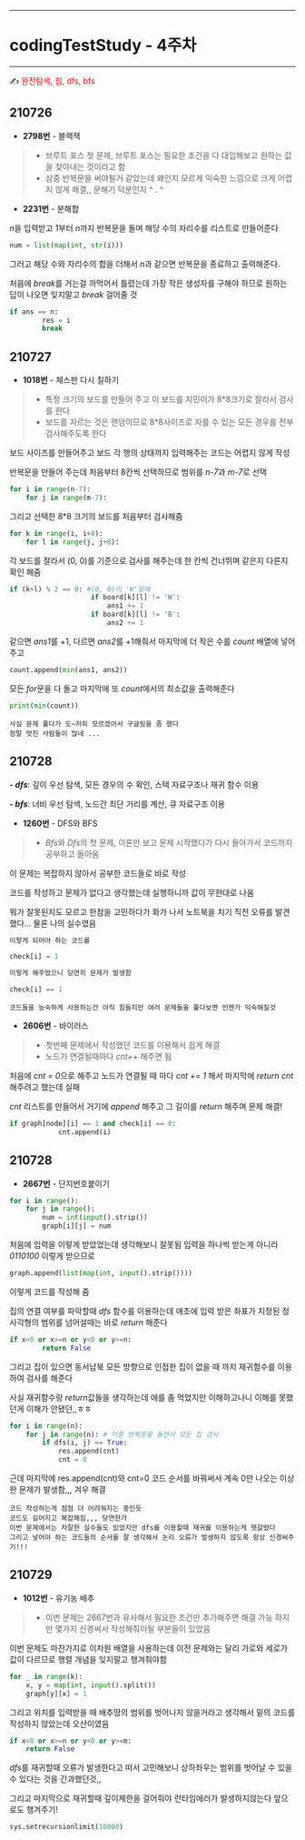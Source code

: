 
-----
# codingTestStudy - 4주차
-----

✍ <span style="color:red"> 완전탐색, 힙, dfs, bfs </span>

## 210726
- **2798번** - 블랙잭

> - 브루트 포스 첫 문제, 브루트 포스는 필요한 조건을 다 대입해보고 원하는 값을 찾아내는 것이라고 함
> - 삼중 반복문을 써야될거 같았는데 왜인지 모르게 익숙한 느낌으로 크게 어렵지 않게 해결,, 문해기 덕분인지 ^ . ^

- **2231번** - 분해합

*n*을 입력받고 1부터 *n*까지 반복문을 돌며 해당 수의 자리수를 리스트로 만들어준다

```py
num = list(map(int, str(i)))
```
그러고 해당 수와 자리수의 합을 더해서 *n*과 같으면 반복문을 종료하고 출력해준다.

처음에 *break*를 거는걸 까먹어서 틀렸는데 가장 작은 생성자를 구해야 하므로 원하는 답이 나오면 잊지말고 *break* 걸어줄 것

```py
if ans == n:
        res = i
        break
```

## 210727

- **1018번** - 체스판 다시 칠하기

> - 특정 크기의 보드를 만들어 주고 이 보드를 지민이가 8*8크기로 잘라서 검사를 한다
> - 보드를 자르는 것은 랜덤이므로 8*8사이즈로 자를 수 있는 모든 경우를 전부 검사해주도록 한다

보드 사이즈를 만들어주고 보드 각 행의 상태까지 입력해주는 코드는 어렵지 않게 작성

반복문을 만들어 주는데 처음부터 8칸씩 선택하므로 범위를 *n-7*과 *m-7*로 선택
    
```py
for i in range(n-7):
    for j in range(m-7):
```
그리고 선택한 8*8 크기의 보드를 처음부터 검사해줌
```py
for k in range(i, i+8):
    for l in range(j, j+8):
```

각 보드를 잘라서 (0, 0)를 기준으로 검사를 해주는데 한 칸씩 건너뛰며 같은지 다른지 확인 해줌

```py
if (k+l) % 2 == 0: #(0, 0)이 'W'일때
                    if board[k][l] != 'W':
                        ans1 += 1
                    if board[k][l] != 'B':
                        ans2 += 1 
```
같으면 *ans1*를 +1, 다르면 *ans2*를 +1해줘서 마지막에 더 작은 수를 *count* 배열에 넣어주고

```py
count.append(min(ans1, ans2))
```
모든 *for*문을 다 돌고 마지막에 또 *count*에서의 최소값을 출력해준다

```py
print(min(count))
```

```
사실 문제 풀다가 도~저히 모르겠어서 구글링을 좀 했다
정말 멋진 사람들이 많네 ... 
```

## 210728

***- dfs***: 깊이 우선 탐색, 모든 경우의 수 확인, 스택 자료구조나 재귀 함수 이용

***- bfs***: 너비 우선 탐색, 노드간 최단 거리를 계산, 큐 자료구조 이용

- **1260번** - DFS와 BFS

> - *Bfs*와 *Dfs*의 첫 문제, 이론만 보고 문제 시작했다가 다시 돌아가서 코드까지 공부하고 돌아옴

이 문제는 복잡하지 않아서 공부한 코드들로 바로 작성

코드를 작성하고 문제가 없다고 생각했는데 실행하니까 값이 무한대로 나옴

뭐가 잘못된지도 모르고 한참을 고민하다가 화가 나서 노트북을 치기 직전 오류를 발견했다... 물론 나의 실수였음

```py
이렇게 되어야 하는 코드를

check[i] = 1

이렇게 해주었으니 당연히 문제가 발생함

check[i] == 1
```

```
코드들을 능숙하게 사용하는건 아직 힘들지만 여러 문제들을 풀다보면 언젠가 익숙해질것
```

- **2606번** - 바이러스

> - 첫번째 문제에서 작성했던 코드를 이용해서 쉽게 해결
> - 노드가 연결될때마다 *cnt++* 해주면 됨

처음에 *cnt = 0*으로 해주고 노드가 연결될 때 마다 *cnt += 1* 해서 마지막에 *return cnt* 해주려고 했는데 실패

*cnt* 리스트를 만들어서 거기에 *append* 해주고 그 길이를 *return* 해주며 문제 해결!

```py
if graph[node][i] == 1 and check[i] == 0:
            cnt.append(i)
```

## 210728

- **2667번** - 단지번호붙이기

```py
for i in range():
    for j in range():
        num = int(input().strip())
        graph[i][j] = num
```
처음에 입력을 이렇게 받았었는데 생각해보니 잘못됨
입력을 하나씩 받는게 아니라 *0110100* 이렇게 받으므로

```py
graph.append(list(map(int, input().strip())))
```
이렇게 코드를 작성해 줌

집의 연결 여부를 파악할때 *dfs* 함수를 이용하는데 애초에 입력 받은 좌표가 지정된 정사각형의 범위를 넘어설때는 바로 *return* 해준다

```py
if x<0 or x>=n or y<0 or y>=n:
        return False
```
그리고 집이 있으면 동서남북 모든 방향으로 인접한 집이 없을 때 까지 재귀함수를 이용하여 검사를 해준다

사실 재귀함수랑 *return*값들을 생각하는데 애를 좀 먹었지만 이해하고나니 이해를 못했던게 이해가 안됐던,,ㅎㅎ

```py
for i in range(n):
    for j in range(n): # 이중 반복문을 돌면서 모든 집 검사
        if dfs(i, j) == True:
            res.append(cnt)
            cnt = 0
```
근데 마지막에 res.append(cnt)와 cnt=0 코드 순서를 바꿔써서 계속 0만 나오는 이상한 문제가 발생함,,, 겨우 해결

```
코드 작성하는게 점점 더 어려워지는 중인듯
코드도 길어지고 복잡해짐,,, 당연한가
이번 문제에서는 자잘한 실수들도 있었지만 dfs를 이용할때 재귀를 이용하는게 헷갈렸다 
그리고 넣어야 하는 코드들의 순서를 잘 생각해서 논리 오류가 발생하지 않도록 항상 신경써주기!!!
```

## 210729

- **1012번** - 유기농 배추

> - 이번 문제는 2667번과 유사해서 필요한 조건만 추가해주면 해결 가능
하지만 몇가지 신경써서 작성해줘야될 부분들이 있었음

이번 문제도 마찬가지로 이차원 배열을 사용하는데 이전 문제와는 달리 가로와 세로가 값이 다르므로 행렬 개념을 잊지말고 챙겨줘야함

```py
for _ in range(k):
    x, y = map(int, input().split())
    graph[y][x] = 1
```

그리고 위치를 입력받을 때 배추땅의 범위를 벗어나지 않을거라고 생각해서 밑의 코드를 작성하지 않았는데 오산이였음
```py
if x<0 or x>=n or y<0 or y>=m:
    return False
```
*dfs*를 재귀할때 오류가 발생한다고 떠서 고민해보니 상하좌우는 범위를 벗어날 수 있을 수 있다는 것을 간과했던것,,

그리고 마지막으로 재귀할때 깊이제한을 걸어줘야 런타임에러가 발생하지않는다
앞으로도 챙겨주기!
```py
sys.setrecursionlimit(10000)
```


